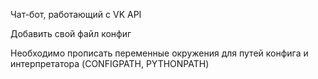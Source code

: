 Чат-бот, работающий с VK API

Добавить свой файл конфиг

Необходимо прописать переменные окружения для путей конфига и интерпретатора 
(CONFIGPATH, PYTHONPATH)

